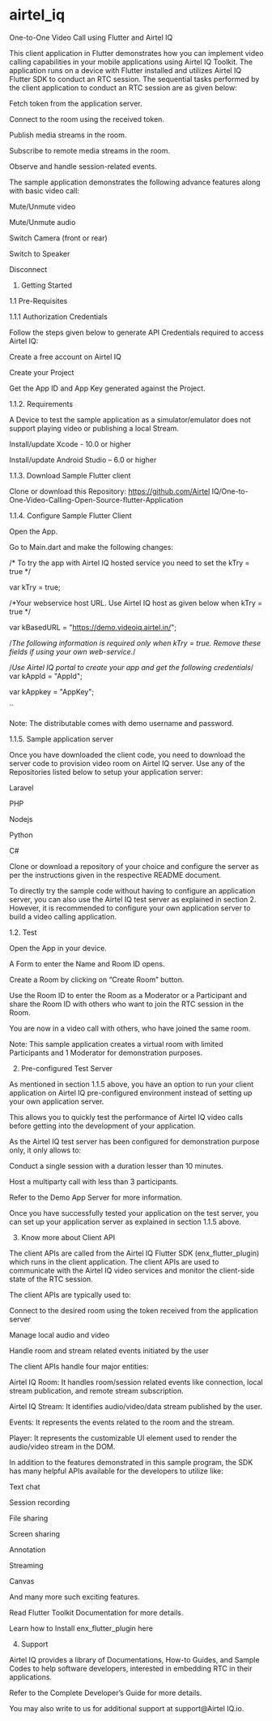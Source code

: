 # airtel_iq
One-to-One Video Call using Flutter and Airtel IQ  

This client application in Flutter demonstrates how you can implement video calling capabilities in your mobile applications using Airtel IQ Toolkit. The application runs on a device with Flutter installed and utilizes Airtel IQ Flutter SDK to conduct an RTC session. The sequential tasks performed by the client application to conduct an RTC session are as given below:  

Fetch token from the application server. 

Connect to the room using the received token. 

Publish media streams in the room. 

Subscribe to remote media streams in the room. 

Observe and handle session-related events. 

The sample application demonstrates the following advance features along with basic video call: 

Mute/Unmute video 

Mute/Unmute audio 

Switch Camera (front or rear) 

Switch to Speaker 

Disconnect 

 

1. Getting Started 

1.1 Pre-Requisites 

 
1.1.1 Authorization Credentials 

Follow the steps given below to generate API Credentials required to access Airtel IQ: 

Create a free account on Airtel IQ 

Create your Project 

Get the App ID and App Key generated against the Project. 

 

1.1.2. Requirements 

A Device to test the sample application as a simulator/emulator does not support playing video or publishing a local Stream. 

Install/update Xcode - 10.0 or higher 

Install/update Android Studio – 6.0 or higher 

 

1.1.3.  Download Sample Flutter client  

Clone or download this Repository: https://github.com/Airtel IQ/One-to-One-Video-Calling-Open-Source-flutter-Application 

 

1.1.4. Configure Sample Flutter Client 

Open the App. 

Go to Main.dart and make the following changes: 

/* To try the app with Airtel IQ hosted service you need to set the kTry = true */  

var kTry = true;  

/*Your webservice host URL. Use Airtel IQ host as given below when kTry = true */  

var kBasedURL = "https://demo.videoiq.airtel.in/";  

/*The following information is required only when kTry = true. Remove these fields if using your own web-service.*/  

/*Use Airtel IQ portal to create your app and get the following credentials*/ var kAppId = "AppId";  

var kAppkey = "AppKey";  

``  
 

Note: The distributable comes with demo username and password. 

 
1.1.5. Sample application server 

Once you have downloaded the client code, you need to download the server code to provision video room on Airtel IQ server. Use any of the Repositories listed below to setup your application server: 

Laravel 

PHP 

Nodejs 

Python 

C# 

Clone or download a repository of your choice and configure the server as per the instructions given in the respective README document.  

To directly try the sample code without having to configure an application server, you can also use the Airtel IQ test server as explained in section 2. However, it is recommended to configure your own application server to build a video calling application. 

 

1.2. Test 

Open the App in your device.  

A Form to enter the Name and Room ID opens. 

Create a Room by clicking on “Create Room” button. 

Use the Room ID to enter the Room as a Moderator or a Participant and share the Room ID with others who want to join the RTC session in the Room. 

You are now in a video call with others, who have joined the same room. 

Note: This sample application creates a virtual room with limited Participants and 1 Moderator for demonstration purposes. 

 

2. Pre-configured Test Server 

As mentioned in section 1.1.5 above, you have an option to run your client application on Airtel IQ pre-configured environment instead of setting up your own application server.  

This allows you to quickly test the performance of Airtel IQ video calls before getting into the development of your application.  

As the Airtel IQ test server has been configured for demonstration purpose only, it only allows to: 

Conduct a single session with a duration lesser than 10 minutes. 

Host a multiparty call with less than 3 participants. 

Refer to the Demo App Server for more information.   

Once you have successfully tested your application on the test server, you can set up your application server as explained in section 1.1.5 above. 

 

3. Know more about Client API 

The client APIs are called from the Airtel IQ Flutter SDK (enx_flutter_plugin) which runs in the client application. The client APIs are used to communicate with the Airtel IQ video services and monitor the client-side state of the RTC session.  

The client APIs are typically used to: 

Connect to the desired room using the token received from the application server 

Manage local audio and video 

Handle room and stream related events initiated by the user 

The client APIs handle four major entities: 

Airtel IQ Room: It handles room/session related events like connection, local stream publication, and remote stream subscription. 

Airtel IQ Stream: It identifies audio/video/data stream published by the user. 

Events: It represents the events related to the room and the stream. 

Player: It represents the customizable UI element used to render the audio/video stream in the DOM. 

In addition to the features demonstrated in this sample program, the SDK has many helpful APIs available for the developers to utilize like: 

Text chat 

Session recording  

File sharing 

Screen sharing 

Annotation 

Streaming 

Canvas 

And many more such exciting features. 

Read Flutter Toolkit Documentation for more details. 

Learn how to Install enx_flutter_plugin here 

 

4. Support 

Airtel IQ provides a library of Documentations, How-to Guides, and Sample Codes to help software developers, interested in embedding RTC in their applications. 

Refer to the Complete Developer’s Guide for more details. 

You may also write to us for additional support at support@Airtel IQ.io. 

 
